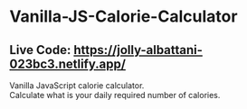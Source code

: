 # Vanilla-JS-Calorie-Calculator

## Live Code: https://jolly-albattani-023bc3.netlify.app/ 

 Vanilla JavaScript calorie calculator. <br />
 Calculate what is your daily required number of calories.

